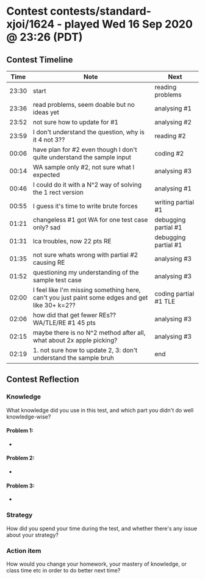 # Contest contests/standard-xjoi/1624 - played Wed 16 Sep 2020 @ 23:26 (PDT)

## Contest Timeline

| Time | Note | Next |
|----|----|----|
23:30 | start | reading problems
23:36 | read problems, seem doable but no ideas yet | analysing #1
23:52 | not sure how to update for #1 | analysing #2
23:59 | I don't understand the question, why is it 4 not 3?? | reading #2
00:06 | have plan for #2 even though I don't quite understand the sample input | coding #2
00:14 | WA sample only #2, not sure what I expected | analysing #3
00:46 | I could do it with a N^2 way of solving the 1 rect version | analysing #1
00:55 | I guess it's time to write brute forces | writing partial #1
01:21 | changeless #1 got WA for one test case only? sad | debugging partial #1
01:31 | lca troubles, now 22 pts RE | debugging partial #1
01:35 | not sure whats wrong with partial #2 causing RE | analysing #3
01:52 | questioning my understanding of the sample test case | analysing #3
02:00 | I feel like I'm missing something here, can't you just paint some edges and get like 30+ k=2?? | coding partial #1 TLE
02:06 | how did that get fewer REs?? WA/TLE/RE #1 45 pts | analysing #3
02:15 | maybe there is no N^2 method after all, what about 2x apple picking? | analysing #3
02:19 | 1. not sure how to update 2, 3: don't understand the sample bruh | end

## Contest Reflection

### Knowledge
What knowledge did you use in this test, and which part you didn't do well knowledge-wise?

#### Problem 1:

-

#### Problem 2:

-

#### Problem 3:

-

### Strategy
How did you spend your time during the test, and whether there's any issue about your strategy?

### Action item
How would you change your homework, your mastery of knowledge, or class time etc in order to do better next time?
